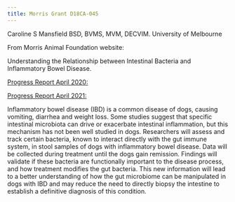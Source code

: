 ```yaml
---
title: Morris Grant D18CA-045
---
```

Caroline S Mansfield BSD, BVMS, MVM, DECVIM.  University of Melbourne

From Morris Animal Foundation website: 

Understanding the Relationship between Intestinal Bacteria and Inflammatory Bowel Disease.

[Progress Report April 2020:  ](https://www.samoyedhealthfoundation.org/files/MAFD18CA045ProgressReport.pdf)

[Progress Report April 2021: ](/files/MAFD18CA045.pdf)

Inflammatory bowel disease (IBD) is a common disease of dogs, causing vomiting, diarrhea and weight loss. Some studies suggest that specific intestinal microbiota can drive or exacerbate intestinal inflammation, but this mechanism has not been well studied in dogs. Researchers will assess and track certain bacteria, known to interact directly with the gut immune system, in stool samples of dogs with inflammatory bowel disease. Data will be collected during treatment until the dogs gain remission. Findings will validate if these bacteria are functionally important to the disease process, and how treatment modifies the gut bacteria. This new information will lead to a better understanding of how the gut microbiome can be manipulated in dogs with IBD and may reduce the need to directly biopsy the intestine to establish a definitive diagnosis of this condition.